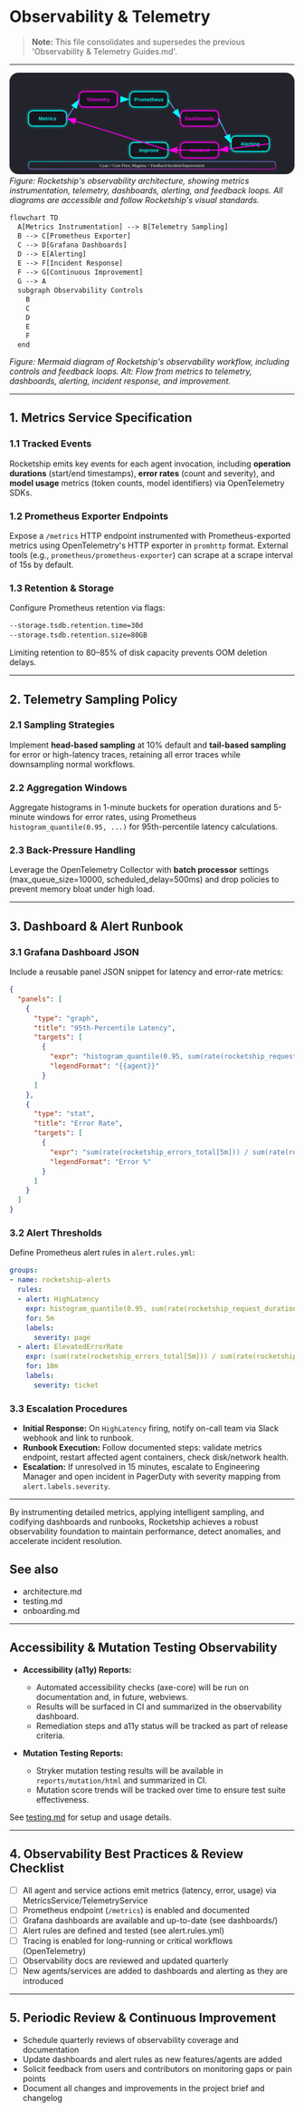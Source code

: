 # Observability & Telemetry

> **Note:** This file consolidates and supersedes the previous 'Observability & Telemetry Guides.md'.

---

![Observability Architecture and Feedback](assets/observability-flow.svg)
*Figure: Rocketship's observability architecture, showing metrics instrumentation, telemetry, dashboards, alerting, and feedback loops. All diagrams are accessible and follow Rocketship's visual standards.*

```mermaid
flowchart TD
  A[Metrics Instrumentation] --> B[Telemetry Sampling]
  B --> C[Prometheus Exporter]
  C --> D[Grafana Dashboards]
  D --> E[Alerting]
  E --> F[Incident Response]
  F --> G[Continuous Improvement]
  G --> A
  subgraph Observability Controls
    B
    C
    D
    E
    F
  end
```
*Figure: Mermaid diagram of Rocketship's observability workflow, including controls and feedback loops. Alt: Flow from metrics to telemetry, dashboards, alerting, incident response, and improvement.*

---

## 1. Metrics Service Specification

### 1.1 Tracked Events
Rocketship emits key events for each agent invocation, including **operation durations** (start/end timestamps), **error rates** (count and severity), and **model usage** metrics (token counts, model identifiers) via OpenTelemetry SDKs.

### 1.2 Prometheus Exporter Endpoints
Expose a `/metrics` HTTP endpoint instrumented with Prometheus-exported metrics using OpenTelemetry's HTTP exporter in `promhttp` format. External tools (e.g., `prometheus/prometheus-exporter`) can scrape at a scrape interval of 15s by default.

### 1.3 Retention & Storage
Configure Prometheus retention via flags:
```bash
--storage.tsdb.retention.time=30d
--storage.tsdb.retention.size=80GB
```
Limiting retention to 80–85% of disk capacity prevents OOM deletion delays.

---

## 2. Telemetry Sampling Policy

### 2.1 Sampling Strategies
Implement **head-based sampling** at 10% default and **tail-based sampling** for error or high-latency traces, retaining all error traces while downsampling normal workflows.

### 2.2 Aggregation Windows
Aggregate histograms in 1-minute buckets for operation durations and 5-minute windows for error rates, using Prometheus `histogram_quantile(0.95, ...)` for 95th-percentile latency calculations.

### 2.3 Back-Pressure Handling
Leverage the OpenTelemetry Collector with **batch processor** settings (max_queue_size=10000, scheduled_delay=500ms) and drop policies to prevent memory bloat under high load.

---

## 3. Dashboard & Alert Runbook

### 3.1 Grafana Dashboard JSON
Include a reusable panel JSON snippet for latency and error-rate metrics:
```json
{
  "panels": [
    {
      "type": "graph",
      "title": "95th-Percentile Latency",
      "targets": [
        {
          "expr": "histogram_quantile(0.95, sum(rate(rocketship_request_duration_seconds_bucket[5m])) by (le))",
          "legendFormat": "{{agent}}"
        }
      ]
    },
    {
      "type": "stat",
      "title": "Error Rate",
      "targets": [
        {
          "expr": "sum(rate(rocketship_errors_total[5m])) / sum(rate(rocketship_requests_total[5m])) * 100",
          "legendFormat": "Error %"
        }
      ]
    }
  ]
}
```

### 3.2 Alert Thresholds
Define Prometheus alert rules in `alert.rules.yml`:
```yaml
groups:
- name: rocketship-alerts
  rules:
  - alert: HighLatency
    expr: histogram_quantile(0.95, sum(rate(rocketship_request_duration_seconds_bucket[5m])) by (le)) > 2
    for: 5m
    labels:
      severity: page
  - alert: ElevatedErrorRate
    expr: (sum(rate(rocketship_errors_total[5m])) / sum(rate(rocketship_requests_total[5m])) * 100) > 5
    for: 10m
    labels:
      severity: ticket
```

### 3.3 Escalation Procedures
- **Initial Response:** On `HighLatency` firing, notify on-call team via Slack webhook and link to runbook.
- **Runbook Execution:** Follow documented steps: validate metrics endpoint, restart affected agent containers, check disk/network health.
- **Escalation:** If unresolved in 15 minutes, escalate to Engineering Manager and open incident in PagerDuty with severity mapping from `alert.labels.severity`.

---

By instrumenting detailed metrics, applying intelligent sampling, and codifying dashboards and runbooks, Rocketship achieves a robust observability foundation to maintain performance, detect anomalies, and accelerate incident resolution.

## See also
- architecture.md
- testing.md
- onboarding.md

---

## Accessibility & Mutation Testing Observability

- **Accessibility (a11y) Reports:**
  - Automated accessibility checks (axe-core) will be run on documentation and, in future, webviews.
  - Results will be surfaced in CI and summarized in the observability dashboard.
  - Remediation steps and a11y status will be tracked as part of release criteria.

- **Mutation Testing Reports:**
  - Stryker mutation testing results will be available in `reports/mutation/html` and summarized in CI.
  - Mutation score trends will be tracked over time to ensure test suite effectiveness.

See [testing.md](testing.md) for setup and usage details.

---

## 4. Observability Best Practices & Review Checklist

- [ ] All agent and service actions emit metrics (latency, error, usage) via MetricsService/TelemetryService
- [ ] Prometheus endpoint (`/metrics`) is enabled and documented
- [ ] Grafana dashboards are available and up-to-date (see dashboards/)
- [ ] Alert rules are defined and tested (see alert.rules.yml)
- [ ] Tracing is enabled for long-running or critical workflows (OpenTelemetry)
- [ ] Observability docs are reviewed and updated quarterly
- [ ] New agents/services are added to dashboards and alerting as they are introduced

---

## 5. Periodic Review & Continuous Improvement

- Schedule quarterly reviews of observability coverage and documentation
- Update dashboards and alert rules as new features/agents are added
- Solicit feedback from users and contributors on monitoring gaps or pain points
- Document all changes and improvements in the project brief and changelog